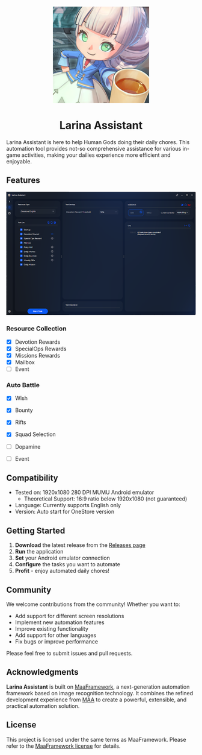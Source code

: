 <p align="center">
  <img alt="LOGO" src=".github/images/larina.png" width="256" height="256" />
</p>

<div align="center">

# Larina Assistant

</div>

Larina Assistant is here to help Human Gods doing their daily chores. This automation tool provides not-so comprehensive assistance for various in-game activities, making your dailies experience more efficient and enjoyable.

## Features

![Larina Assistant GUI](.github/images/gui.png)

### Resource Collection

- [x] Devotion Rewards
- [x] SpecialOps Rewards
- [x] Missions Rewards
- [x] Mailbox
- [ ] Event

### Auto Battle
- [x] Wish
- [x] Bounty
- [x] Rifts
- [x] Squad Selection
- [ ] Dopamine
- [ ] Event


## Compatibility

- Tested on: 1920x1080 280 DPI MUMU Android emulator
    - Theoretical Support: 16:9 ratio below 1920x1080 (not guaranteed)
- Language: Currently supports English only
- Version: Auto start for OneStore version

## Getting Started

1. **Download** the latest release from the [Releases page](https://github.com/your-username/LarinaAssistant/releases)
2. **Run** the application
3. **Set** your Android emulator connection
4. **Configure** the tasks you want to automate
5. **Profit** - enjoy automated daily chores!

## Community

We welcome contributions from the community! Whether you want to:
- Add support for different screen resolutions
- Implement new automation features
- Improve existing functionality
- Add support for other languages
- Fix bugs or improve performance

Please feel free to submit issues and pull requests.


## Acknowledgments

**Larina Assistant** is built on [MaaFramework](https://github.com/MaaXYZ/MaaFramework), a next-generation automation framework based on image recognition technology. It combines the refined development experience from [MAA](https://github.com/MaaAssistantArknights/MaaAssistantArknights) to create a powerful, extensible, and practical automation solution.


## License

This project is licensed under the same terms as MaaFramework. Please refer to the [MaaFramework license](https://github.com/MaaXYZ/MaaFramework/blob/main/LICENSE) for details.